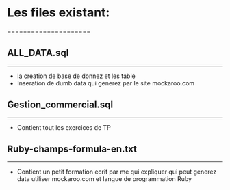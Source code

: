 # Les files existant: #
=====================

## ALL_DATA.sql
---------------

* la creation de base de donnez et les table
* Inseration de dumb data qui generez par le site mockaroo.com

## Gestion_commercial.sql
---------------

* Contient tout les exercices de TP

## Ruby-champs-formula-en.txt
---------------

* Contient un petit formation ecrit par me qui expliquer qui peut generez data utiliser mockaroo.com et langue de programmation Ruby
